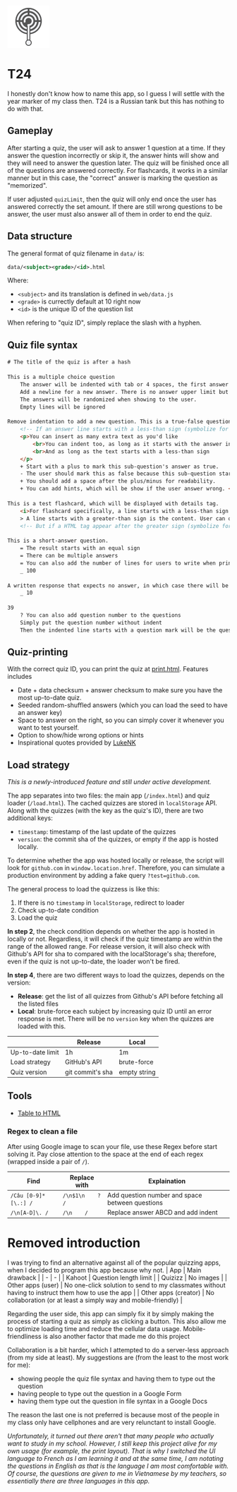 ![Logo which looks like a light bulb with a question marking going through the center](web/logo.svg)

# T24
I honestly don't know how to name this app, so I guess I will settle with the year marker of my class then. T24 is a Russian tank but this has nothing to do with that.

## Gameplay
After starting a quiz, the user will ask to answer 1 question at a time. If they answer the question incorrectly or skip it, the answer hints will show and they will need to answer the question later. The quiz will be finished once all of the questions are answered correctly. For flashcards, it works in a similar manner but in this case, the "correct" answer is marking the question as "memorized".

If user adjusted `quizLimit`, then the quiz will only end once the user has answered correctly the set amount. If there are still wrong questions to be answer, the user must also answer all of them in order to end the quiz.

## Data structure
The general format of quiz filename in `data/` is:
```xml
data/<subject><grade>/<id>.html
```
Where:
- `<subject>` and its translation is defined in `web/data.js`
- `<grade>` is currectly default at 10 right now
- `<id>` is the unique ID of the question list

When refering to "quiz ID", simply replace the slash with a hyphen.

## Quiz file syntax
```html
# The title of the quiz is after a hash

This is a multiple choice question
    The answer will be indented with tab or 4 spaces, the first answer will be marked as the correct one
    Add a newline for a new answer. There is no answer upper limit but there should be at least one answer.
    The answers will be randomized when showing to the user.
    Empty lines will be ignored

Remove indentation to add a new question. This is a true-false question. <blockquote>This question has answer hints</blockquote>
    <!-- If an answer line starts with a less-than sign (symbolize for a HTML tag) then it will be inserted to the question's text instead of being a separate answer. -->
    <p>You can insert as many extra text as you'd like
        <br>You can indent too, as long as it starts with the answer indent rule (4 spaces or a tab at the very start of the line)
        <br>And as long as the text starts with a less-than sign
    </p>
    + Start with a plus to mark this sub-question's answer as true.
    - The user should mark this as false because this sub-question starts with a minus.
    + You should add a space after the plus/minus for readability.
    + You can add hints, which will be show if the user answer wrong. <blockquote>You can put them anywhere AFTER the main display element</blockquote>

This is a test flashcard, which will be displayed with details tag.
    <i>For flashcard specifically, a line starts with a less-than sign will be insert to the summary tag</i>
    > A line starts with a greater-than sign is the content. User can open/close the flashcard, and there will be buttons to mark as remembered or not.
    <!-- But if a HTML tag appear after the greater sign (symbolize for flashcard content) then it will be insered into the flashcard body -->

This is a short-answer question.
    = The result starts with an equal sign
    = There can be multiple answers
    = You can also add the number of lines for users to write when printing the quiz
    _ 100

A written response that expects no answer, in which case there will be space to answer but no automatic grading.
    _ 10

39
    ? You can also add question number to the questions
    Simply put the question number without indent
    Then the indented line starts with a question mark will be the question
```

## Quiz-printing
With the correct quiz ID, you can print the quiz at [print.html](https://lukenk.github.io/T24/print.html). Features includes
- Date + data checksum + answer checksum to make sure you have the most up-to-date quiz.
- Seeded random-shuffled answers (which you can load the seed to have an answer key)
- Space to answer on the right, so you can simply cover it whenever you want to test yourself.
- Option to show/hide wrong options or hints
- Inspirational quotes provided by [LukeNK](https://lukenk.github.io/)

## Load strategy
*This is a newly-introduced feature and still under active development.*

The app separates into two files: the main app (`/index.html`) and quiz loader (`/load.html`). The cached quizzes are stored in `localStorage` API. Along with the quizzes (with the key as the quiz's ID), there are two additional keys:
- `timestamp`: timestamp of the last update of the quizzes
- `version`: the commit sha of the quizzes, or empty if the app is hosted locally.

To determine whether the app was hosted locally or release, the script will look for `github.com` in `window.location.href`. Therefore, you can simulate a production environment by adding a fake query `?test=github.com`.

The general process to load the quizzess is like this:
1. If there is no `timestamp` in `localStorage`, redirect to loader
2. Check up-to-date condition
3. Load the quiz

__In step 2__, the check condition depends on whether the app is hosted in locally or not. Regardless, it will check if the quiz timestamp are within the range of the allowed range. For release version, it will also check with Github's API for sha to compared with the localStorage's sha; therefore, even if the quiz is not up-to-date, the loader won't be fired.

__In step 4__, there are two different ways to load the quizzes, depends on the version:
- __Release__: get the list of all quizzes from Github's API before fetching all the listed files
- __Local__: brute-force each subject by increasing quiz ID until an error response is met. There will be no `version` key when the quizzes are loaded with this.

| | Release | Local |
|-|-|-|
| Up-to-date limit | 1h | 1m |
| Load strategy | GitHub's API | brute-force |
| Quiz version | git commit's sha | empty string

## Tools
- [Table to HTML](https://tableconvert.com/excel-to-html)

### Regex to clean a file
After using Google image to scan your file, use these Regex before start solving it. Pay close attention to the space at the end of each regex (wrapped inside a pair of `/`).

| Find | Replace with | Explaination |
| - | - | - |
| `/Câu [0-9]*[\.:] /` | `/\n$1\n    ? /` | Add question number and space between questions |
| `/\n[A-D]\. /`| `/\n    /` | Replace answer ABCD and add indent |

# Removed introduction
I was trying to find an alternative against all of the popular quizzing apps, when I decided to program this app because why not.
| App | Main drawback |
| - | - |
| Kahoot | Question length limit |
| Quizizz | No images |
| Other apps (user) | No one-click solution to send to my classmates without having to instruct them how to use the app |
| Other apps (creator) | No collaboration (or at least a simply way and mobile-friendly) |

Regarding the user side, this app can simply fix it by simply making the process of starting a quiz as simply as clicking a button. This also allow me to optimize loading time and reduce the cellular data usage. Mobile-friendliness is also another factor that made me do this project

Collaboration is a bit harder, which I attempted to do a server-less approach (from my side at least). My suggestions are (from the least to the most work for me):
- showing people the quiz file syntax and having them to type out the question
- having people to type out the question in a Google Form
- having them type out the question in file syntax in a Google Docs

The reason the last one is not preferred is because most of the people in my class only have cellphones and are very relunctant to install Google.

*Unfortunately, it turned out there aren't that many people who actually want to study in my school. However, I still keep this project alive for my own usage (for example, the print layout). That is why I switched the UI language to French as I am learning it and at the same time, I am notating the questions in English as that is the language I am most comfortable with. Of course, the questions are given to me in Vietnamese by my teachers, so essentially there are three languages in this app.*